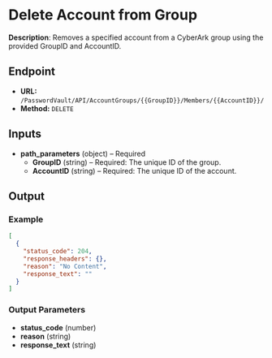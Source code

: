 # Delete Account from Group

**Description**: Removes a specified account from a CyberArk group using the provided GroupID and AccountID.

## Endpoint

- **URL:** `/PasswordVault/API/AccountGroups/{{GroupID}}/Members/{{AccountID}}/`
- **Method:** `DELETE`
## Inputs

- **path_parameters** (object) – Required
  - **GroupID** (string) – Required: The unique ID of the group.
  - **AccountID** (string) – Required: The unique ID of the account.
## Output

### Example

```json
[
  {
    "status_code": 204,
    "response_headers": {},
    "reason": "No Content",
    "response_text": ""
  }
]
```
### Output Parameters

- **status_code** (number)
- **reason** (string)
- **response_text** (string)